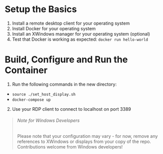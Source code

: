 # Setup the Basics
1. Install a remote desktop client for your operating system
2. Install Docker for your operating system
3. Install an XWindows manager for your operating system (optional)
4. Test that Docker is working as expected: `docker run hello-world`
# Build, Configure and Run the Container
1. Run the following commands in the new directory:
  - `source ./set_host_display.sh`
  - `docker-compose up`
2. Use your RDP client to connect to localhost on port 3389

> ###### Note for Windows Developers
> Please note that your configuration may vary - for now, remove any references to XWindows or displays from your copy of the repo.  Contributions welcome from Windows developers!
